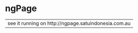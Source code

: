# ngPage
<MTMarkdownOptions output='html4'>
<table border="0" cellpadding="0" cellspacing="0">
<tr>
    <td>
        see it running on http://ngpage.satuindonesia.com.au    
    </td>
</tr>
</table>
</MTMarkdownOptions>
